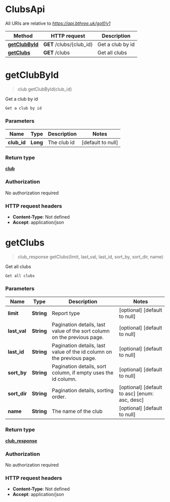 # ClubsApi

All URIs are relative to *https://api.bthree.uk/golf/v1*

| Method | HTTP request | Description |
|------------- | ------------- | -------------|
| [**getClubById**](ClubsApi.md#getClubById) | **GET** /clubs/{club_id} | Get a club by id |
| [**getClubs**](ClubsApi.md#getClubs) | **GET** /clubs | Get all clubs |


<a name="getClubById"></a>
# **getClubById**
> club getClubById(club\_id)

Get a club by id

    Get a club by id

### Parameters

|Name | Type | Description  | Notes |
|------------- | ------------- | ------------- | -------------|
| **club\_id** | **Long**| The club id | [default to null] |

### Return type

[**club**](../Models/club.md)

### Authorization

No authorization required

### HTTP request headers

- **Content-Type**: Not defined
- **Accept**: application/json

<a name="getClubs"></a>
# **getClubs**
> club_response getClubs(limit, last\_val, last\_id, sort\_by, sort\_dir, name)

Get all clubs

    Get all clubs

### Parameters

|Name | Type | Description  | Notes |
|------------- | ------------- | ------------- | -------------|
| **limit** | **String**| Report type | [optional] [default to null] |
| **last\_val** | **String**| Pagination details, last value of the sort column on the previous page. | [optional] [default to null] |
| **last\_id** | **String**| Pagination details, last value of the id column on the previous page. | [optional] [default to null] |
| **sort\_by** | **String**| Pagination details, sort column, if empty uses the id column. | [optional] [default to null] |
| **sort\_dir** | **String**| Pagination details, sorting order. | [optional] [default to asc] [enum: asc, desc] |
| **name** | **String**| The name of the club | [optional] [default to null] |

### Return type

[**club_response**](../Models/club_response.md)

### Authorization

No authorization required

### HTTP request headers

- **Content-Type**: Not defined
- **Accept**: application/json


